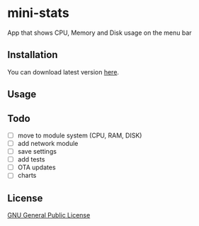 # mini-stats
App that shows CPU, Memory and Disk usage on the menu bar

## Installation
You can download latest version [here](https://github.com/exelban/mini-stats/releases).

## Usage

## Todo
 - [ ] move to module system (CPU, RAM, DISK)
 - [ ] add network module
 - [ ] save settings
 - [ ] add tests
 - [ ] OTA updates
 - [ ] charts

## License
[GNU General Public License](https://github.com/exelban/mini-stats/blob/master/LICENSE)
